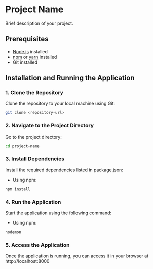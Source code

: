 # Project Name

Brief description of your project.

## Prerequisites

- [Node.js](https://nodejs.org/) installed
- [npm](https://www.npmjs.com/) or [yarn](https://yarnpkg.com/) installed
- Git installed

## Installation and Running the Application

### 1. Clone the Repository

Clone the repository to your local machine using Git:

```bash
git clone <repository-url>
```

### 2. Navigate to the Project Directory

Go to the project directory:

```bash
cd project-name
```

### 3. Install Dependencies
Install the required dependencies listed in package.json:

- Using npm:
```bash
npm install
```

### 4. Run the Application
Start the application using the following command:

- Using npm:
```bash
nodemon
```

### 5. Access the Application
Once the application is running, you can access it in your browser at http://localhost:8000
